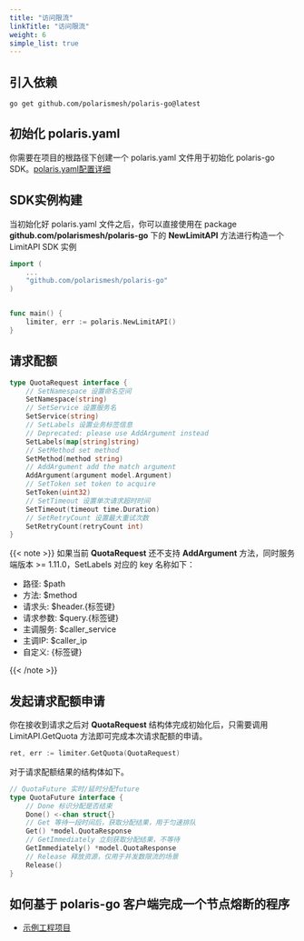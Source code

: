 ```yaml
---
title: "访问限流"
linkTitle: "访问限流"
weight: 6
simple_list: true
---
```


## 引入依赖

```
go get github.com/polarismesh/polaris-go@latest
```

## 初始化 polaris.yaml

你需要在项目的根路径下创建一个 polaris.yaml 文件用于初始化 polaris-go SDK。[polaris.yaml配置详细](https://github.com/polarismesh/polaris-go/blob/main/polaris.yaml)

## SDK实例构建

当初始化好 polaris.yaml 文件之后，你可以直接使用在 package **github.com/polarismesh/polaris-go** 下的 **NewLimitAPI** 方法进行构造一个 LimitAPI SDK 实例

```go
import (
    ...
	"github.com/polarismesh/polaris-go"
)


func main() {
    limiter, err := polaris.NewLimitAPI()
}
```

## 请求配额

```go
type QuotaRequest interface {
	// SetNamespace 设置命名空间
	SetNamespace(string)
	// SetService 设置服务名
	SetService(string)
	// SetLabels 设置业务标签信息
	// Deprecated: please use AddArgument instead
	SetLabels(map[string]string)
	// SetMethod set method
	SetMethod(method string)
	// AddArgument add the match argument
	AddArgument(argument model.Argument)
	// SetToken set token to acquire
	SetToken(uint32)
	// SetTimeout 设置单次请求超时时间
	SetTimeout(timeout time.Duration)
	// SetRetryCount 设置最大重试次数
	SetRetryCount(retryCount int)
}
```

{{< note >}}
如果当前 **QuotaRequest** 还不支持 **AddArgument** 方法，同时服务端版本 >= 1.11.0，SetLabels 对应的 key 名称如下：

- 路径: $path
- 方法: $method
- 请求头: $header.{标签键}
- 请求参数: $query.{标签键}
- 主调服务: $caller_service
- 主调IP: $caller_ip
- 自定义: {标签键}

{{< /note >}}


## 发起请求配额申请

你在接收到请求之后对 **QuotaRequest** 结构体完成初始化后，只需要调用 LimitAPI.GetQuota 方法即可完成本次请求配额的申请。

```go
ret, err := limiter.GetQuota(QuotaRequest)
```

对于请求配额结果的结构体如下。

```go
// QuotaFuture 实时/延时分配future
type QuotaFuture interface {
	// Done 标识分配是否结束
	Done() <-chan struct{}
	// Get 等待一段时间后，获取分配结果，用于匀速排队
	Get() *model.QuotaResponse
	// GetImmediately 立刻获取分配结果，不等待
	GetImmediately() *model.QuotaResponse
	// Release 释放资源，仅用于并发数限流的场景
	Release()
}
```

## 如何基于 polaris-go 客户端完成一个节点熔断的程序

- [示例工程项目](https://github.com/polarismesh/polaris-go/tree/main/examples/circuitbreaker)
